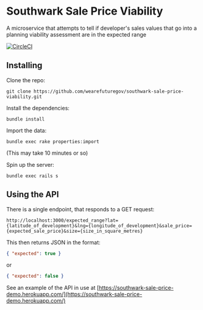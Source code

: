 # Southwark Sale Price Viability

A microservice that attempts to tell if developer's sales values that go into a
planning viability assessment are in the expected range

[![CircleCI](https://circleci.com/gh/wearefuturegov/southwark-sale-price-viability.svg?style=svg)](https://circleci.com/gh/wearefuturegov/southwark-sale-price-viability)

## Installing

Clone the repo:

```
git clone https://github.com/wearefuturegov/southwark-sale-price-viability.git
```

Install the dependencies:

```
bundle install
```

Import the data:

```
bundle exec rake properties:import
```

(This may take 10 minutes or so)

Spin up the server:

```
bundle exec rails s
```

## Using the API

There is a single endpoint, that responds to a GET request:

```
http://localhost:3000/expected_range?lat={latitude_of_development}&lng={longitude_of_development}&sale_price={expected_sale_price}&size={size_in_square_metres}
```

This then returns JSON in the format:

```JSON
{ "expected": true }
```

or

```JSON
{ "expected": false }
```

See an example of the API in use at [https://southwark-sale-price-demo.herokuapp.com/](https://southwark-sale-price-demo.herokuapp.com/)
